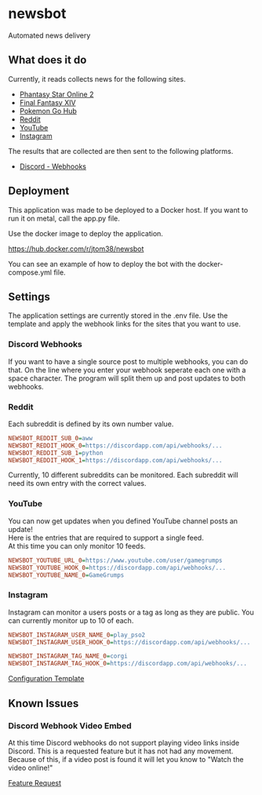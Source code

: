 # newsbot
Automated news delivery

## What does it do

Currently, it reads collects news for the following sites.

* [Phantasy Star Online 2](https://pso2.com/news)
* [Final Fantasy XIV](https://na.finalfantasyxiv.com/lodestone/news/)
* [Pokemon Go Hub](https://pokemongohub.net/)
* [Reddit](https://reddit.com)
* [YouTube](https://youtube.com)
* [Instagram](https://instagram.com)

The results that are collected are then sent to the following platforms.

* [Discord - Webhooks](https://discord.com/)

## Deployment

This application was made to be deployed to a Docker host.  If you want to run it on metal, call the app.py file.  

Use the docker image to deploy the application.

https://hub.docker.com/r/jtom38/newsbot

You can see an example of how to deploy the bot with the docker-compose.yml file.

## Settings

The application settings are currently stored in the .env file.  Use the template and apply the webhook links for the sites that you want to use.

### Discord Webhooks

If you want to have a single source post to multiple webhooks, you can do that.  On the line where you enter your webhook seperate each one with a space character.  The program will split them up and post updates to both webhooks.

### Reddit

Each subreddit is defined by its own number value.

```ini
NEWSBOT_REDDIT_SUB_0=aww
NEWSBOT_REDDIT_HOOK_0=https://discordapp.com/api/webhooks/...
NEWSBOT_REDDIT_SUB_1=python
NEWSBOT_REDDIT_HOOK_1=https://discordapp.com/api/webhooks/...
```

Currently, 10 different subreddits can be monitored.  Each subreddit will need its own entry with the correct values.

### YouTube

You can now get updates when you defined YouTube channel posts an update!  
Here is the entries that are required to support a single feed.  
At this time you can only monitor 10 feeds.

```ini
NEWSBOT_YOUTUBE_URL_0=https://www.youtube.com/user/gamegrumps
NEWSBOT_YOUTUBE_HOOK_0=https://discordapp.com/api/webhooks/...
NEWSBOT_YOUTUBE_NAME_0=GameGrumps
```

### Instagram

Instagram can monitor a users posts or a tag as long as they are public.  You can currently monitor up to 10 of each.

```ini
NEWSBOT_INSTAGRAM_USER_NAME_0=play_pso2
NEWSBOT_INSTAGRAM_USER_HOOK_0=https://discordapp.com/api/webhooks/...

NEWSBOT_INSTAGRAM_TAG_NAME_0=corgi
NEWSBOT_INSTAGRAM_TAG_HOOK_0=https://discordapp.com/api/webhooks/...
```

[Configuration Template](https://github.com/jtom38/newsbot/blob/master/env.template)

## Known Issues

### Discord Webhook Video Embed

At this time Discord webhooks do not support playing video links inside Discord.  This is a requested feature but it has not had any movement.  Because of this, if a video post is found it will let you know to "Watch the video online!"

[Feature Request](https://support.discord.com/hc/en-us/community/posts/360037387352-Videos-in-Rich-Embeds)
